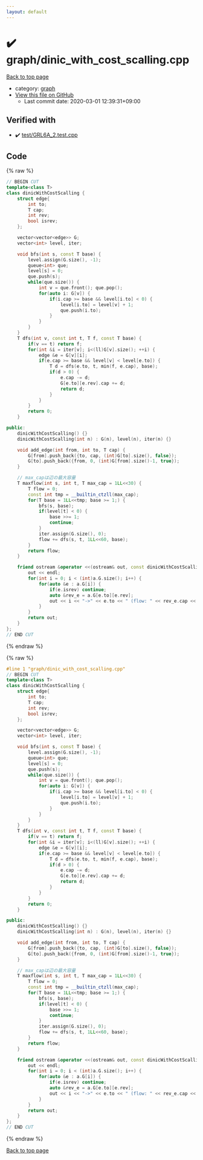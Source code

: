 ```yaml
---
layout: default
---
```


<!-- mathjax config similar to math.stackexchange -->
<script type="text/javascript" async
  src="https://cdnjs.cloudflare.com/ajax/libs/mathjax/2.7.5/MathJax.js?config=TeX-MML-AM_CHTML">
</script>
<script type="text/x-mathjax-config">
  MathJax.Hub.Config({
    TeX: { equationNumbers: { autoNumber: "AMS" }},
    tex2jax: {
      inlineMath: [ ['$','$'] ],
      processEscapes: true
    },
    "HTML-CSS": { matchFontHeight: false },
    displayAlign: "left",
    displayIndent: "2em"
  });
</script>

<script type="text/javascript" src="https://cdnjs.cloudflare.com/ajax/libs/jquery/3.4.1/jquery.min.js"></script>
<script src="https://cdn.jsdelivr.net/npm/jquery-balloon-js@1.1.2/jquery.balloon.min.js" integrity="sha256-ZEYs9VrgAeNuPvs15E39OsyOJaIkXEEt10fzxJ20+2I=" crossorigin="anonymous"></script>
<script type="text/javascript" src="../../assets/js/copy-button.js"></script>
<link rel="stylesheet" href="../../assets/css/copy-button.css" />


# :heavy_check_mark: graph/dinic_with_cost_scalling.cpp

<a href="../../index.html">Back to top page</a>

* category: <a href="../../index.html#f8b0b924ebd7046dbfa85a856e4682c8">graph</a>
* <a href="{{ site.github.repository_url }}/blob/master/graph/dinic_with_cost_scalling.cpp">View this file on GitHub</a>
    - Last commit date: 2020-03-01 12:39:31+09:00




## Verified with

* :heavy_check_mark: <a href="../../verify/test/GRL6A_2.test.cpp.html">test/GRL6A_2.test.cpp</a>


## Code

<a id="unbundled"></a>
{% raw %}
```cpp
// BEGIN CUT
template<class T>
class dinicWithCostScalling {
    struct edge{
        int to;
        T cap;
        int rev;
        bool isrev;
    };

    vector<vector<edge>> G;
    vector<int> level, iter;

    void bfs(int s, const T base) {
        level.assign(G.size(), -1);
        queue<int> que;
        level[s] = 0;
        que.push(s);
        while(que.size()) {
            int v = que.front(); que.pop();
            for(auto i: G[v]) {
                if(i.cap >= base && level[i.to] < 0) {
                    level[i.to] = level[v] + 1;
                    que.push(i.to);
                }
            }
        }
    }
    T dfs(int v, const int t, T f, const T base) {
        if(v == t) return f;
        for(int &i = iter[v]; i<(ll)G[v].size(); ++i) {
            edge &e = G[v][i];
            if(e.cap >= base && level[v] < level[e.to]) {
                T d = dfs(e.to, t, min(f, e.cap), base);
                if(d > 0) {
                    e.cap -= d;
                    G[e.to][e.rev].cap += d;
                    return d;
                }
            }
        }
        return 0;
    }

public:
    dinicWithCostScalling() {}
    dinicWithCostScalling(int n) : G(n), level(n), iter(n) {}

    void add_edge(int from, int to, T cap) {
        G[from].push_back({to, cap, (int)G[to].size(), false});
        G[to].push_back({from, 0, (int)G[from].size()-1, true});
    }

    // max_capは辺の最大容量
    T maxflow(int s, int t, T max_cap = 1LL<<30) {
        T flow = 0;
        const int tmp = __builtin_ctzll(max_cap);
        for(T base = 1LL<<tmp; base >= 1;) {
            bfs(s, base);
            if(level[t] < 0) {
                base >>= 1;
                continue;
            }
            iter.assign(G.size(), 0);
            flow += dfs(s, t, 1LL<<60, base);
        }
        return flow;
    }

    friend ostream &operator <<(ostream& out, const dinicWithCostScalling& a){
        out << endl;
        for(int i = 0; i < (int)a.G.size(); i++) {
            for(auto &e : a.G[i]) {
                if(e.isrev) continue;
                auto &rev_e = a.G[e.to][e.rev];
                out << i << "->" << e.to << " (flow: " << rev_e.cap << "/" << e.cap + rev_e.cap << ")" << endl;
            }
        }
        return out;
    }
};
// END CUT
```
{% endraw %}

<a id="bundled"></a>
{% raw %}
```cpp
#line 1 "graph/dinic_with_cost_scalling.cpp"
// BEGIN CUT
template<class T>
class dinicWithCostScalling {
    struct edge{
        int to;
        T cap;
        int rev;
        bool isrev;
    };

    vector<vector<edge>> G;
    vector<int> level, iter;

    void bfs(int s, const T base) {
        level.assign(G.size(), -1);
        queue<int> que;
        level[s] = 0;
        que.push(s);
        while(que.size()) {
            int v = que.front(); que.pop();
            for(auto i: G[v]) {
                if(i.cap >= base && level[i.to] < 0) {
                    level[i.to] = level[v] + 1;
                    que.push(i.to);
                }
            }
        }
    }
    T dfs(int v, const int t, T f, const T base) {
        if(v == t) return f;
        for(int &i = iter[v]; i<(ll)G[v].size(); ++i) {
            edge &e = G[v][i];
            if(e.cap >= base && level[v] < level[e.to]) {
                T d = dfs(e.to, t, min(f, e.cap), base);
                if(d > 0) {
                    e.cap -= d;
                    G[e.to][e.rev].cap += d;
                    return d;
                }
            }
        }
        return 0;
    }

public:
    dinicWithCostScalling() {}
    dinicWithCostScalling(int n) : G(n), level(n), iter(n) {}

    void add_edge(int from, int to, T cap) {
        G[from].push_back({to, cap, (int)G[to].size(), false});
        G[to].push_back({from, 0, (int)G[from].size()-1, true});
    }

    // max_capは辺の最大容量
    T maxflow(int s, int t, T max_cap = 1LL<<30) {
        T flow = 0;
        const int tmp = __builtin_ctzll(max_cap);
        for(T base = 1LL<<tmp; base >= 1;) {
            bfs(s, base);
            if(level[t] < 0) {
                base >>= 1;
                continue;
            }
            iter.assign(G.size(), 0);
            flow += dfs(s, t, 1LL<<60, base);
        }
        return flow;
    }

    friend ostream &operator <<(ostream& out, const dinicWithCostScalling& a){
        out << endl;
        for(int i = 0; i < (int)a.G.size(); i++) {
            for(auto &e : a.G[i]) {
                if(e.isrev) continue;
                auto &rev_e = a.G[e.to][e.rev];
                out << i << "->" << e.to << " (flow: " << rev_e.cap << "/" << e.cap + rev_e.cap << ")" << endl;
            }
        }
        return out;
    }
};
// END CUT

```
{% endraw %}

<a href="../../index.html">Back to top page</a>

